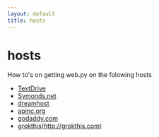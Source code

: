 ```yaml
---
layout: default
title: hosts
---
```


# hosts

How to's on getting web.py on the folowing hosts

* [TextDrive](/TextDrive)
* [Symonds.net](/Symonds.net)
* [dreamhost](/dreamhost)
* [apinc.org](http://apinc.org/)
* [godaddy.com](/godaddy.com)
* [grokthis](/grokthis)(http://grokthis.com)